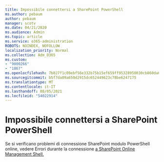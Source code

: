 ```yaml
---
title: Impossibile connettersi a SharePoint PowerShell
ms.author: pebaum
author: pebaum
manager: scotv
ms.date: 04/21/2020
ms.audience: Admin
ms.topic: article
ms.service: o365-administration
ROBOTS: NOINDEX, NOFOLLOW
localization_priority: Normal
ms.collection: Adm_O365
ms.custom:
- "9000266"
- "1867"
ms.openlocfilehash: 7b827f1c09ebf56e332b75b15ef659ff95328950030cb860da652555efe45f28
ms.sourcegitcommit: b5f7da89a650d2915dc652449623c78be6247175
ms.translationtype: MT
ms.contentlocale: it-IT
ms.lasthandoff: 08/05/2021
ms.locfileid: "54022914"
---
```

# <a name="sharepoint-powershell-unable-to-connect"></a>Impossibile connettersi a SharePoint PowerShell

Se si verificano problemi di connessione SharePoint modulo PowerShell online, vedere Errori durante la connessione [a SharePoint Online Management Shell.](/sharepoint/troubleshoot/administration/errors-connecting-to-management-shell)